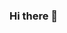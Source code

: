 ### Hi there 👋

<!--
**JulianRODRIGUEZZ/julianrodriguezz** is a ✨ _special_ ✨ repository because its `README.md` (this file) appears on your GitHub profile.

Here are some ideas to get you started:

- 🔭 I’m currently working on  construir proyectos personales
 - 👯 I’m looking to collaborate on  una  empresa de desarroladores de software
- 🤔 I’m looking for help with ...
- 💬 Ask me about ...
- 📫 How to reach me:  julian.9911@hotmail.com
- 😄 Pronouns: ...
- ⚡ Fun fact: ...
-->
